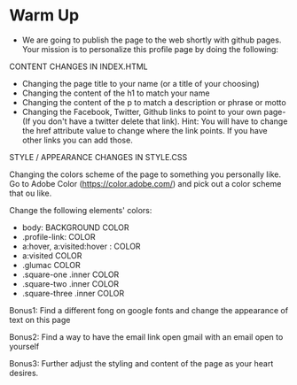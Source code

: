 # Warm Up

- We are going to publish the page to the web shortly with github pages. Your mission is to personalize this profile page by doing the following:

CONTENT CHANGES IN INDEX.HTML

- Changing the page title to your name (or a title of your choosing)
- Changing the content of the h1 to match your name
- Changing the content of the p to match a description or phrase or motto
- Changing the Facebook, Twitter, Github links to point to your own page- (If you don't have a twitter delete that link). Hint: You will have to change the href attribute value to change where the link points. If you have other links you can add those.

STYLE / APPEARANCE CHANGES IN STYLE.CSS

Changing the colors scheme of the page to something you personally like. Go to Adobe Color (https://color.adobe.com/) and pick out a color scheme that ou like.

Change the following elements' colors:

- body: BACKGROUND COLOR
- .profile-link: COLOR
- a:hover, a:visited:hover : COLOR
- a:visited COLOR
- .glumac COLOR
- .square-one .inner COLOR
- .square-two .inner COLOR
- .square-three .inner COLOR

Bonus1: Find a different fong on google fonts and change the appearance of text on this page

Bonus2: Find a way to have the email link open gmail with an email open to yourself

Bonus3: Further adjust the styling and content of the page as your heart desires.
